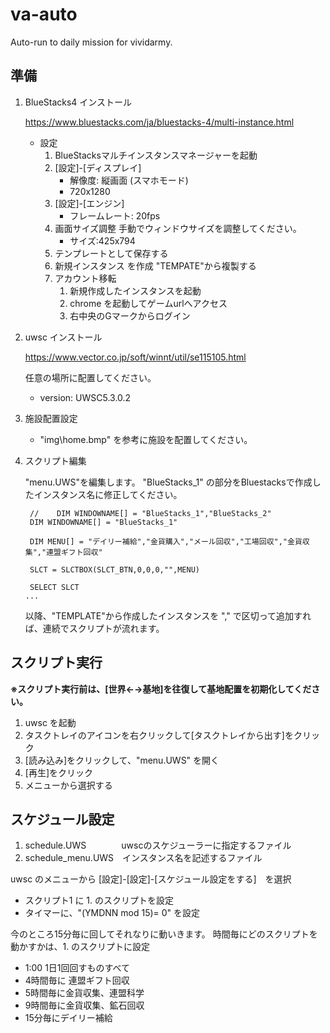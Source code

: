 # va-auto
Auto-run to daily mission for  vividarmy.

## 準備

1. BlueStacks4 インストール

   https://www.bluestacks.com/ja/bluestacks-4/multi-instance.html

   * 設定
     1. BlueStacksマルチインスタンスマネージャーを起動
     2. [設定]-[ディスプレイ]
        * 解像度: 縦画面 (スマホモード)
        * 720x1280
     3. [設定]-[エンジン]
        * フレームレート: 20fps
     4. 画面サイズ調整
        手動でウィンドウサイズを調整してください。
        * サイズ:425x794
     5. テンプレートとして保存する
     6. 新規インスタンス を作成
        "TEMPATE"から複製する
     7. アカウント移転
        1. 新規作成したインスタンスを起動 
        2. chrome を起動してゲームurlへアクセス
        3. 右中央のGマークからログイン

1. uwsc インストール

   https://www.vector.co.jp/soft/winnt/util/se115105.html

   任意の場所に配置してください。

   * version: UWSC5.3.0.2

1. 施設配置設定

   * "img\home.bmp" を参考に施設を配置してください。

1. スクリプト編集

   "menu.UWS"を編集します。
   "BlueStacks_1" の部分をBluestacksで作成したインスタンス名に修正してください。

   ```:menu.UWS
    //    DIM WINDOWNAME[] = "BlueStacks_1","BlueStacks_2"
    DIM WINDOWNAME[] = "BlueStacks_1"

    DIM MENU[] = "デイリー補給","金貨購入","メール回収","工場回収","金貨収集","連盟ギフト回収"

    SLCT = SLCTBOX(SLCT_BTN,0,0,0,"",MENU)

    SELECT SLCT
   ...
   ```

   以降、"TEMPLATE"から作成したインスタンスを "," で区切って追加すれば、連続でスクリプトが流れます。

## スクリプト実行

**※スクリプト実行前は、[世界←→基地]を往復して基地配置を初期化してください。**

   1. uwsc を起動
   2. タスクトレイのアイコンを右クリックして[タスクトレイから出す]をクリック
   3. [読み込み]をクリックして、"menu.UWS" を開く
   4. [再生]をクリック
   5. メニューから選択する

## スケジュール設定

1. schedule.UWS　　　　uwscのスケジューラーに指定するファイル
2. schedule_menu.UWS　インスタンス名を記述するファイル

uwsc のメニューから
[設定]-[設定]-[スケジュール設定をする]　を選択

* スクリプト1 に 1. のスクリプトを設定
* タイマーに、"(YMDNN mod 15)= 0" を設定

今のところ15分毎に回してそれなりに動いきます。
時間毎にどのスクリプトを動かすかは、1. のスクリプトに設定
* 1:00 1日1回回すものすべて
* 4時間毎に 連盟ギフト回収
* 5時間毎に金貨収集、連盟科学
* 9時間毎に金貨収集、鉱石回収
* 15分毎にデイリー補給


